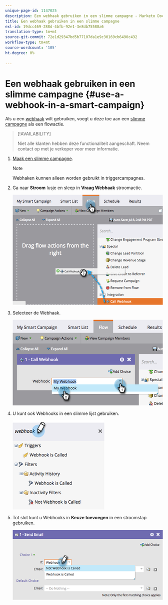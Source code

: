 ```yaml
---
unique-page-id: 1147025
description: Een webhaak gebruiken in een slimme campagne - Marketo Docs - Productdocumentatie
title: Een webhaak gebruiken in een slimme campagne
exl-id: 19dcc469-288d-4bfb-92e1-3e8db75588a6
translation-type: tm+mt
source-git-commit: 72e1d29347bd5b77107da1e9c30169cb6490c432
workflow-type: tm+mt
source-wordcount: '105'
ht-degree: 0%

---
```


# Een webhaak gebruiken in een slimme campagne {#use-a-webhook-in-a-smart-campaign}

Als u een [webhaak](https://developers.marketo.com/documentation/webhooks/) wilt gebruiken, voegt u deze toe aan een [slimme campagne](/help/marketo/product-docs/core-marketo-concepts/smart-campaigns/flow-actions/add-a-flow-step-to-a-smart-campaign.md) als een flowactie.

>[!AVAILABILITY]
>
>Niet alle klanten hebben deze functionaliteit aangeschaft. Neem contact op met je verkoper voor meer informatie.

1. [Maak een slimme campagne](/help/marketo/product-docs/core-marketo-concepts/smart-campaigns/creating-a-smart-campaign/create-a-new-smart-campaign.md).

   >[!NOTE]
   >
   >Webhaken kunnen alleen worden gebruikt in triggercampagnes.

1. Ga naar **Stroom** lusje en sleep in **Vraag Webhaak** stroomactie.

   ![](assets/image2014-9-22-15-3a8-3a2.png)

1. Selecteer de Webhaak.

   ![](assets/image2014-9-22-15-3a8-3a5.png)

1. U kunt ook Webhooks in een slimme lijst gebruiken.

   ![](assets/2017-05-02-10-54-38.png)

1. Tot slot kunt u Webhooks in **Keuze toevoegen** in een stroomstap gebruiken.

   ![](assets/image2014-9-22-15-3a8-3a13.png)
